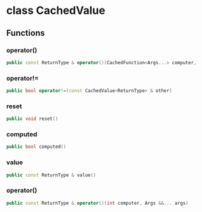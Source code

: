 # class CachedValue


## Functions

### operator()

```cpp
public const ReturnType & operator()(CachedFunction<Args...> computer, Args &&... args)
```


### operator!=

```cpp
public bool operator!=(const CachedValue<ReturnType> & other)
```


### reset

```cpp
public void reset()
```


### computed

```cpp
public bool computed()
```


### value

```cpp
public const ReturnType & value()
```


### operator()

```cpp
public const ReturnType & operator()(int computer, Args &&... args)
```




